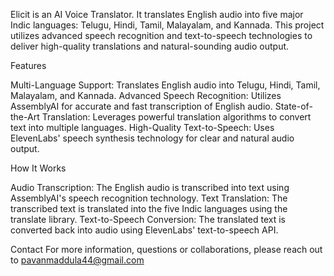 Elicit is an AI Voice Translator. It translates English audio into five major Indic languages: Telugu, Hindi, Tamil, Malayalam, and Kannada. This project utilizes advanced speech recognition and text-to-speech technologies to deliver high-quality translations and natural-sounding audio output.

Features

Multi-Language Support: Translates English audio into Telugu, Hindi, Tamil, Malayalam, and Kannada.
Advanced Speech Recognition: Utilizes AssemblyAI for accurate and fast transcription of English audio.
State-of-the-Art Translation: Leverages powerful translation algorithms to convert text into multiple languages.
High-Quality Text-to-Speech: Uses ElevenLabs' speech synthesis technology for clear and natural audio output.

How It Works

Audio Transcription: The English audio is transcribed into text using AssemblyAI's speech recognition technology.
Text Translation: The transcribed text is translated into the five Indic languages using the translate library.
Text-to-Speech Conversion: The translated text is converted back into audio using ElevenLabs' text-to-speech API.

Contact
For more information, questions or collaborations, please reach out to pavanmaddula44@gmail.com
